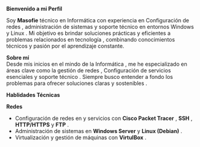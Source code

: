 **Bienvenido a mi Perfil** <br>

Soy **Masofie** técnico en Informática con experiencia en Configuración de redes , administración 
de sistemas y soporte técnico en entornos Windows y Linux . Mi objetivo es brindar soluciones prácticas 
y eficientes a problemas relacionados en tecnología , combinando conocimientos técnicos y pasión por el aprendizaje
constante.

**Sobre mí** <br>
Desde mis inicios en el mindo de la Informática , me he especializado en áreas clave como la gestión de redes , 
Configuración de servicios esenciales y soporte técnico . Siempre busco entender a fondo los problemas para ofrecer 
soluciones claras y sostenibles .

**Hablidades Técnicas** <br>

**Redes**
- Configuración de redes en y servicios con **Cisco Packet Tracer** , **SSH** , **HTTP/HTTPS** y **FTP** .
- Administración de sistemas en **Windows Server** y **Linux (Debian)** .
- Virtualización y gestión de máquinas con **VirtulBox** .

